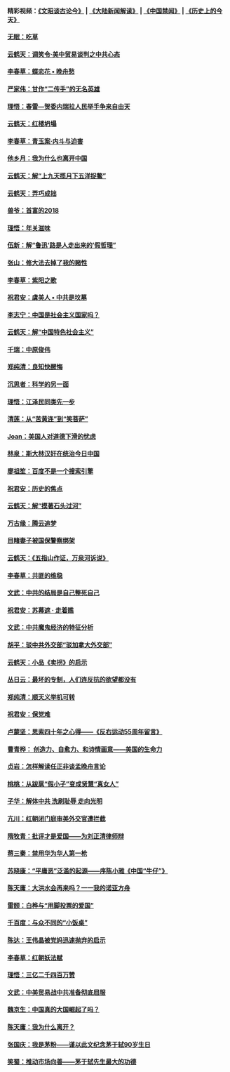 #### 精彩视频：[《文昭谈古论今》](https://github.com/gfw-breaker/wenzhao/blob/master/README.md?t=01281830) | [《大陆新闻解读》](https://github.com/gfw-breaker/ntdtv-comedy/blob/master/README.md?t=01281830) | [《中国禁闻》](https://github.com/gfw-breaker/ntdtv-news/blob/master/README.md?t=01281830) | [《历史上的今天》](https://github.com/gfw-breaker/today-in-history/blob/master/README.md?t=01281830) 

#### [无眠：吃草](../pages/nsc993/n11007940.md?t=01281830) 

#### [云鹤天：调笑令‧美中贸易谈判之中共心态](../pages/nsc993/n11007670.md?t=01281830) 

#### [李春草：蝶恋花  •  晚舟愁](../pages/nsc993/n11006605.md?t=01281830) 

#### [严家伟：甘作“二传手”的无名英雄](../pages/nsc993/n11005340.md?t=01281830) 

#### [理悟：春雷—贺委内瑞拉人民举手争来自由天](../pages/nsc993/n11005334.md?t=01281830) 

#### [云鹤天：红楼坍塌](../pages/nsc993/n11005318.md?t=01281830) 

#### [李春草：青玉案·内斗与迫害](../pages/nsc993/n11005306.md?t=01281830) 

#### [他乡月：我为什么也离开中国](../pages/nsc993/n11003553.md?t=01281830) 

#### [云鹤天：解“上九天揽月下五洋捉鳖”](../pages/nsc993/n11000750.md?t=01281830) 

#### [云鹤天：弄巧成拙](../pages/nsc993/n11000722.md?t=01281830) 

#### [兽爷：首富的2018](../pages/nsc993/n11000693.md?t=01281830) 

#### [理悟：年关滋味](../pages/nsc993/n10998847.md?t=01281830) 

#### [伍新：解“鲁迅‘路是人走出来的’假哲理”](../pages/nsc993/n10998777.md?t=01281830) 

#### [张山：修大法去掉了我的赌性](../pages/nsc993/n10997702.md?t=01281830) 

#### [李春草：紫阳之歌](../pages/nsc993/n10997679.md?t=01281830) 

#### [祝君安：虞美人 • 中共是坟墓](../pages/nsc993/n10996090.md?t=01281830) 

#### [李志宁：中国是社会主义国家吗？](../pages/nsc993/n10996097.md?t=01281830) 

#### [云鹤天：解“中国特色社会主义”](../pages/nsc993/n10996043.md?t=01281830) 

#### [千瑞：中原俊伟](../pages/nsc993/n10995401.md?t=01281830) 

#### [郑纯清：良知快醒悔](../pages/nsc993/n10995385.md?t=01281830) 

#### [沉思者：科学的另一面](../pages/nsc993/n10996074.md?t=01281830) 

#### [理悟：江泽民同类先一步](../pages/nsc993/n10995378.md?t=01281830) 

#### [清莲：从“苦黄连”到“笑菩萨”](../pages/nsc993/n10995466.md?t=01281830) 

#### [Joan：美国人对道德下滑的忧虑](../pages/nsc993/n10995424.md?t=01281830) 

#### [林泉：斯大林汉奸在统治今日中国](../pages/nsc993/n10995210.md?t=01281830) 

#### [廖祖笙：百度不是一个搜索引擎](../pages/nsc993/n10994961.md?t=01281830) 

#### [祝君安：历史的焦点](../pages/nsc993/n10994925.md?t=01281830) 

#### [云鹤天：解“摸著石头过河”](../pages/nsc993/n10993325.md?t=01281830) 

#### [万古缘：腾云追梦](../pages/nsc993/n10993120.md?t=01281830) 

#### [目睹妻子被国保警察绑架](../pages/nsc993/n10991525.md?t=01281830) 

#### [云鹤天：《五指山作证，万泉河诉说》](../pages/nsc993/n10991603.md?t=01281830) 

#### [李春草：共匪的维稳](../pages/nsc993/n10991348.md?t=01281830) 

#### [文武：中共的结局是自己整死自己](../pages/nsc993/n10989899.md?t=01281830) 

#### [祝君安：苏幕遮 · 走着瞧](../pages/nsc993/n10988901.md?t=01281830) 

#### [文武：中共魔鬼经济的特征分析](../pages/nsc993/n10987387.md?t=01281830) 

#### [胡平：驳中共外交部“驳加拿大外交部”](../pages/nsc993/n10987378.md?t=01281830) 

#### [云鹤天：小品《卖拐》的启示](../pages/nsc993/n10984392.md?t=01281830) 

#### [丛日云：最坏的专制，人们连反抗的欲望都没有](../pages/nsc993/n10984377.md?t=01281830) 

#### [郑纯清：顺天义举机可转](../pages/nsc993/n10984369.md?t=01281830) 

#### [祝君安：保党难](../pages/nsc993/n10984362.md?t=01281830) 

#### [卢蒙坚：思索四十年之心得——《反右运动55周年留言》](../pages/nsc993/n10984355.md?t=01281830) 

#### [曹青桦： 创造力、自愈力、和诗情画意——美国的生命力](../pages/nsc993/n10984216.md?t=01281830) 

#### [贞岩：怎样解读任正非谈孟晚舟言论](../pages/nsc993/n10984650.md?t=01281830) 

#### [桃桃：从跋扈“假小子”变成贤慧“真女人”](../pages/nsc993/n10984416.md?t=01281830) 

#### [子华：解体中共 洗刷耻辱 走向光明](../pages/nsc993/n10984019.md?t=01281830) 

#### [亢川：红朝闭门庭审美外交官遭拦截](../pages/nsc993/n10984050.md?t=01281830) 

#### [隋牧青：批评才是爱国——为刘正清律师辩](../pages/nsc993/n10983057.md?t=01281830) 

#### [蒋三秦：禁用华为华人第一枪](../pages/nsc993/n10982973.md?t=01281830) 

#### [苏晓康：“平庸恶”泛滥的起源——序陈小雅《中国“牛仔”》](../pages/nsc993/n10982008.md?t=01281830) 

#### [陈天庸：大洪水会再来吗？一一我的诺亚方舟](../pages/nsc993/n10981086.md?t=01281830) 

#### [雷颐：白桦与“用脚投票的爱国”](../pages/nsc993/n10981048.md?t=01281830) 

#### [千百度：与众不同的“小饭桌”](../pages/nsc993/n10978639.md?t=01281830) 

#### [陈达：王伟晶被党妈迅速抛弃的启示](../pages/nsc993/n10976450.md?t=01281830) 

#### [李春草：红朝妖法赋](../pages/nsc993/n10976387.md?t=01281830) 

#### [理悟：三亿二千四百万赞](../pages/nsc993/n10975966.md?t=01281830) 

#### [文武：中美贸易战中共准备彻底屈服](../pages/nsc993/n10974571.md?t=01281830) 

#### [魏京生：中国真的大国崛起了吗？](../pages/nsc993/n10974530.md?t=01281830) 

#### [陈天庸：我为什么离开？](../pages/nsc993/n10974493.md?t=01281830) 

#### [张国庆：我是茅粉——谨以此文纪念茅于轼90岁生日](../pages/nsc993/n10974477.md?t=01281830) 

#### [笑蜀：推动市场向善——茅于轼先生最大的功德](../pages/nsc993/n10974451.md?t=01281830) 

